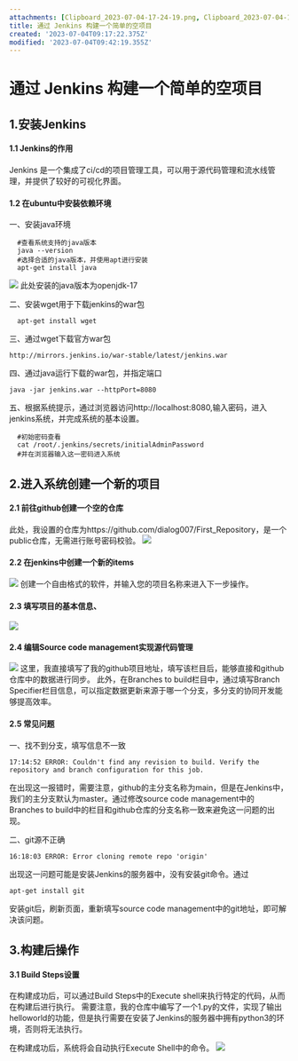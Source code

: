 ```yaml
---
attachments: [Clipboard_2023-07-04-17-24-19.png, Clipboard_2023-07-04-17-24-21.png, Clipboard_2023-07-04-17-30-04.png, Clipboard_2023-07-04-17-31-51.png, Clipboard_2023-07-04-17-32-54.png, Clipboard_2023-07-04-17-33-37.png, Clipboard_2023-07-04-17-42-19.png]
title: 通过 Jenkins 构建一个简单的空项目
created: '2023-07-04T09:17:22.375Z'
modified: '2023-07-04T09:42:19.355Z'
---
```


# 通过 Jenkins 构建一个简单的空项目
## 1.安装Jenkins
#### 1.1 Jenkins的作用
Jenkins 是一个集成了ci/cd的项目管理工具，可以用于源代码管理和流水线管理，并提供了较好的可视化界面。

#### 1.2 在ubuntu中安装依赖环境
  一、安装java环境

```
  #查看系统支持的java版本
  java --version
  #选择合适的java版本，并使用apt进行安装
  apt-get install java
```
![](@attachment/Clipboard_2023-07-04-17-24-21.png)
此处安装的java版本为openjdk-17

 二、安装wget用于下载jenkins的war包
```
  apt-get install wget
```
三、通过wget下载官方war包
```
http://mirrors.jenkins.io/war-stable/latest/jenkins.war
```
四、通过java运行下载的war包，并指定端口
```
java -jar jenkins.war --httpPort=8080
```
五、根据系统提示，通过浏览器访问http://localhost:8080,输入密码，进入jenkins系统，并完成系统的基本设置。
```
  #初始密码查看
  cat /root/.jenkins/secrets/initialAdminPassword
  #并在浏览器输入这一密码进入系统
```

## 2.进入系统创建一个新的项目
#### 2.1 前往github创建一个空的仓库
此处，我设置的仓库为https://github.com/dialog007/First_Repository，是一个public仓库，无需进行账号密码校验。
![](@attachment/Clipboard_2023-07-04-17-30-04.png)

#### 2.2 在jenkins中创建一个新的items
![](@attachment/Clipboard_2023-07-04-17-31-51.png)
创建一个自由格式的软件，并输入您的项目名称来进入下一步操作。

#### 2.3 填写项目的基本信息、
![](@attachment/Clipboard_2023-07-04-17-32-54.png)

#### 2.4 编辑Source code management实现源代码管理
![](@attachment/Clipboard_2023-07-04-17-33-37.png)
这里，我直接填写了我的github项目地址，填写该栏目后，能够直接和github仓库中的数据进行同步。
此外，在Branches to build栏目中，通过填写Branch Specifier栏目信息，可以指定数据更新来源于哪一个分支，多分支的协同开发能够提高效率。

#### 2.5 常见问题
一、找不到分支，填写信息不一致
```
17:14:52 ERROR: Couldn't find any revision to build. Verify the repository and branch configuration for this job.
```
在出现这一报错时，需要注意，github的主分支名称为main，但是在Jenkins中，我们的主分支默认为master。通过修改source code management中的Branches to build中的栏目和github仓库的分支名称一致来避免这一问题的出现。

二、git源不正确
```
16:18:03 ERROR: Error cloning remote repo 'origin'
```
出现这一问题可能是安装Jenkins的服务器中，没有安装git命令。通过
```
apt-get install git
```
安装git后，刷新页面，重新填写source code management中的git地址，即可解决该问题。


## 3.构建后操作
#### 3.1 Build Steps设置
在构建成功后，可以通过Build Steps中的Execute shell来执行特定的代码，从而在构建后进行执行。
需要注意，我的仓库中编写了一个1.py的文件，实现了输出helloworld的功能，但是执行需要在安装了Jenkins的服务器中拥有python3的环境，否则将无法执行。

在构建成功后，系统将会自动执行Execute Shell中的命令。
![](@attachment/Clipboard_2023-07-04-17-42-19.png)
